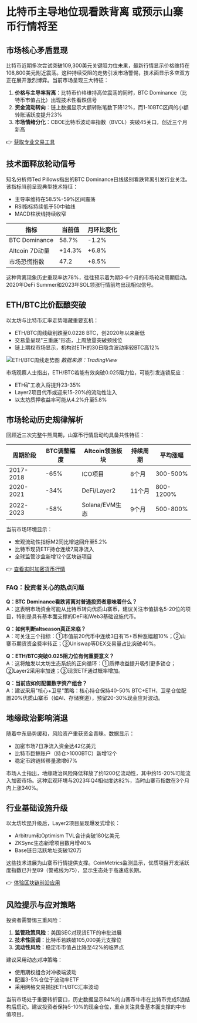 # 比特币主导地位现看跌背离 或预示山寨币行情将至

## 市场核心矛盾显现

比特币近期多次尝试突破109,300美元关键阻力位未果，最新行情显示价格维持在108,800美元附近震荡。这种持续受阻的走势引发市场警惕，技术面显示多空双方正在展开激烈博弈。当前市场呈现三大特征：

1. **价格与主导率背离**：比特币价格维持高位震荡的同时，BTC Dominance（比特币市值占比）出现技术性看跌信号
2. **资金流动转向**：链上数据显示大额转账笔数下降12%，而1-10BTC区间的小额转账活跃度提升23%
3. **市场情绪分化**：CBOE比特币波动率指数（BVOL）突破45关口，创近三个月新高

👉 [获取专业交易工具](https://bit.ly/okx_welcome)

## 技术面释放轮动信号

知名分析师Ted Pillows指出的BTC Dominance日线级别看跌背离引发行业关注。该指标当前呈现典型技术特征：
- 主导率维持在58.5%-59%区间震荡
- RSI指标持续低于50中轴线
- MACD柱状线持续收窄

| 指标        | 当前值   | 月环比变化 |
|-------------|----------|------------|
| BTC Dominance | 58.7%    | -1.2%      |
| Altcoin 7D动量 | +14.3%   | +6.8%      |
| 市场恐慌指数   | 47.2     | +8.5%      |

这种背离现象历史重现率达78%，往往预示着为期3-6个月的市场轮动周期启动。2020年DeFi Summer和2023年SOL领涨行情前均出现相似信号。

## ETH/BTC比价酝酿突破

以太坊与比特币汇率走势暗藏重要玄机：
- ETH/BTC周线级别跌至0.0228 BTC，创2020年以来新低
- 交易量呈现"三重底"形态，上周放量突破颈线位
- 链上期权市场显示，机构对ETH的30日隐含波动率较BTC高12%

![ETH/BTC周线走势图](https://example.com/eth-btc-chart.png) *数据来源：TradingView*

市场观察人士指出，ETH/BTC若能有效突破0.025阻力位，可能引发连锁反应：
- ETH矿工收入将提升23-35%
- Layer2项目代币或迎来15-20%的流动性注入
- 以太坊质押收益率可能从4.2%升至5.8%

## 市场轮动历史规律解析

回顾近三次完整牛熊周期，山寨币行情启动均具备共性特征：

| 周期阶段   | BTC调整幅度 | Altcoin领涨板块 | 持续周期 | 平均涨幅 |
|------------|-------------|------------------|----------|----------|
| 2017-2018  | -65%        | ICO项目          | 8个月    | 300-500% |
| 2020-2021  | -34%        | DeFi/Layer2      | 11个月   | 800-1200%|
| 2022-2023  | -58%        | Solana/EVM生态   | 9个月    | 500-800% |

当前市场环境显示：
- 宏观流动性指标M2同比增速回升至5.2%
- 比特币现货ETF持仓连续7周净流入
- 全球监管沙盒新增12个区块链项目

👉 [查看实时加密货币行情](https://bit.ly/okx_welcome)

### FAQ：投资者关心的热点问题

**Q：BTC Dominance看跌背离对普通投资者意味着什么？**  
A：这表明市场资金可能从比特币转向优质山寨币，建议关注市值排名5-20位的项目，特别是具有基本面支撑的DeFi和Web3基础设施代币。

**Q：如何判断altseason真正来临？**  
A：可关注三个指标：①市值前20代币中连续3日有15+币种涨幅超10%；②山寨币期货资金费率转正；③Uniswap等DEX交易量占比突破40%。

**Q：ETH/BTC突破0.025阻力位有何重要意义？**  
A：这将触发以太坊生态系统的正向循环：①质押收益提升吸引更多锁仓；②Layer2采用率加速；③现货ETF通过概率增加。

**Q：当前应如何配置数字资产组合？**  
A：建议采用"核心+卫星"策略：核心持仓保持40-50% BTC+ETH，卫星仓位配置20%优质山寨币（如AI、存储赛道），预留20-30%现金应对波动。

## 地缘政治影响消退

随着中东局势缓和，风险资产重获资金青睐。数据显示：
- 加密市场7日净流入资金达42亿美元
- 比特币巨鲸账户（持仓>1000BTC）新增12个
- 稳定币跨链转移量激增67%

市场人士指出，地缘政治风险降低释放了约1200亿流动性，其中约15-20%可能流入加密市场。这种宏观环境与2023年Q4相似度达82%，当时山寨币指数在3个月内上涨340%。

## 行业基础设施升级

以太坊坎昆升级后，Layer2项目呈现爆发式增长：
- Arbitrum和Optimism TVL合计突破180亿美元
- ZKSync生态新增项目数月增40%
- Base链日活跃地址突破120万

这些技术进展为山寨币行情提供支撑。CoinMetrics监测显示，优质项目开发活跃度指数已升至89（警戒线为75），显示生态处于高速成长期。

👉 [体验区块链前沿应用](https://bit.ly/okx_welcome)

## 风险提示与应对策略

投资者需警惕三重风险：
1. **监管政策风险**：美国SEC对现货ETF的审批进展
2. **技术性回调**：比特币若跌破105,000美元支撑位
3. **流动性风险**：稳定币市值占比降至42%的临界点

建议采用动态对冲策略：
- 使用期权组合对冲极端波动
- 配置3-5%仓位于波动率ETF
- 采用网格交易捕捉ETH/BTC汇率波动

当前市场处于重要转折窗口，历史数据显示84%的山寨币牛市在比特币完成5浪结构后启动。建议投资者保持5-10%的现金仓位，重点关注具备基本面支撑的中市值项目。